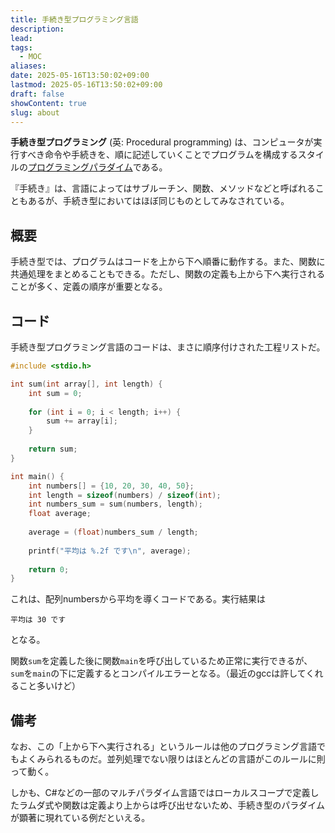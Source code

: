 ```yaml
---
title: 手続き型プログラミング言語
description: 
lead: 
tags:
  - MOC
aliases: 
date: 2025-05-16T13:50:02+09:00
lastmod: 2025-05-16T13:50:02+09:00
draft: false
showContent: true
slug: about
---
```

**手続き型プログラミング** (英: Procedural programming) は、コンピュータが実行すべき命令や手続きを、順に記述していくことでプログラムを構成するスタイルの[プログラミングパラダイム](../プログラミングパラダイム.md)である。

『手続き』は、言語によってはサブルーチン、関数、メソッドなどと呼ばれることもあるが、手続き型においてはほぼ同じものとしてみなされている。

## 概要
手続き型では、プログラムはコードを上から下へ順番に動作する。また、関数に共通処理をまとめることもできる。ただし、関数の定義も上から下へ実行されることが多く、定義の順序が重要となる。

## コード
手続き型プログラミング言語のコードは、まさに順序付けされた工程リストだ。

```c
#include <stdio.h>

int sum(int array[], int length) {
	int sum = 0;
	
    for (int i = 0; i < length; i++) {
        sum += array[i];
    }
	
	return sum;
}

int main() {
    int numbers[] = {10, 20, 30, 40, 50};
    int length = sizeof(numbers) / sizeof(int);
    int numbers_sum = sum(numbers, length);
    float average;
	
    average = (float)numbers_sum / length;
	
    printf("平均は %.2f です\n", average);
	
    return 0;
}
```

これは、配列numbersから平均を導くコードである。実行結果は
```
平均は 30 です
```
となる。

関数`sum`を定義した後に関数`main`を呼び出しているため正常に実行できるが、`sum`を`main`の下に定義するとコンパイルエラーとなる。（最近のgccは許してくれること多いけど）

## 備考
なお、この「上から下へ実行される」というルールは他のプログラミング言語でもよくみられるものだ。並列処理でない限りはほとんどの言語がこのルールに則って動く。

しかも、C#などの一部のマルチパラダイム言語ではローカルスコープで定義したラムダ式や関数は定義より上からは呼び出せないため、手続き型のパラダイムが顕著に現れている例だといえる。